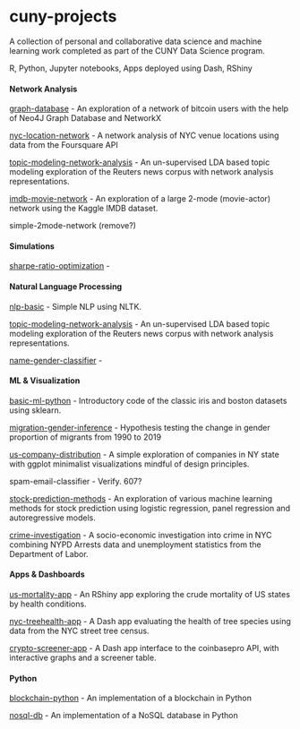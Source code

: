 # cuny-projects
A collection of personal and collaborative data science and machine learning work completed as part of the CUNY Data Science program.

R, Python, Jupyter notebooks, Apps deployed using Dash, RShiny


#### Network Analysis

[graph-database](https://nbviewer.jupyter.org/github/maelillien/cuny-projects/blob/main/graph-database/data620assignment3.ipynb) - An exploration of a network of bitcoin users with the help of Neo4J Graph Database and NetworkX

[nyc-location-network](https://nbviewer.jupyter.org/github/maelillien/cuny-projects/blob/main/nyc-location-network/data620project1.ipynb) - A network analysis of NYC venue locations using data from the Foursquare API

[topic-modeling-network-analysis](https://nbviewer.jupyter.org/github/maelillien/cuny-projects/blob/main/topic-modeling-network-analysis/data620project_final.ipynb) - An un-supervised LDA based topic modeling exploration of the Reuters news corpus with network analysis representations.

[imdb-movie-network](https://nbviewer.jupyter.org/github/maelillien/cuny-projects/blob/main/imdb-movie-network/data620project02.ipynb) - An exploration of a large 2-mode (movie-actor) network using the Kaggle IMDB dataset. 

simple-2mode-network (remove?)

#### Simulations

[sharpe-ratio-optimization](https://nbviewer.jupyter.org/github/maelillien/cuny-projects/blob/main/sharpe-ratio-optimization/data604finalproject.ipynb) -

#### Natural Language Processing
  
[nlp-basic](https://nbviewer.jupyter.org/github/maelillien/cuny-projects/blob/main/nlp-basic/data620assignment5.ipynb) - Simple NLP using NLTK.
  
[topic-modeling-network-analysis](https://nbviewer.jupyter.org/github/maelillien/cuny-projects/blob/main/topic-modeling-network-analysis/data620project_final.ipynb) - An un-supervised LDA based topic modeling exploration of the Reuters news corpus with network analysis representations.
  
[name-gender-classifier](https://nbviewer.jupyter.org/github/maelillien/cuny-projects/blob/main/name-gender-classifier/data620project03.ipynb) - 
  
#### ML & Visualization

[basic-ml-python](https://github.com/maelillien/cuny-projects/blob/main/basic-ml-python/basic-ml.py) - Introductory code of the classic iris and boston datasets using sklearn.

[migration-gender-inference](https://rpubs.com/maelillien/data606finalproject) - Hypothesis testing the change in gender proportion of migrants from 1990 to 2019

[us-company-distribution](https://rpubs.com/maelillien/data608hw1) - A simple exploration of companies in NY state with ggplot minimalist visualizations mindful of design principles.

spam-email-classifier - Verify. 607?

[stock-prediction-methods](https://rpubs.com/maelillien/data621finalproject) - An exploration of various machine learning methods for stock prediction using logistic regression, panel regression and autoregressive models. 

[crime-investigation](https://rpubs.com/maelillien/data607finalproject) - A socio-economic investigation into crime in NYC combining NYPD Arrests data and unemployment statistics from the Department of Labor.

#### Apps & Dashboards

[us-mortality-app](https://maelillien.shinyapps.io/StateCrudeMortality/) - An RShiny app exploring the crude mortality of US states by health conditions.

[nyc-treehealth-app](https://mi-tree-health.herokuapp.com/) - A Dash app evaluating the health of tree species using data from the NYC street tree census.

[crypto-screener-app](https://mi-cryptoscreener.herokuapp.com/) - A Dash app interface to the coinbasepro API, with interactive graphs and a screener table.

#### Python

[blockchain-python](https://github.com/maelillien/cuny-projects/blob/main/blockchain-python/blockchain_python.py) - An implementation of a blockchain in Python

[nosql-db](https://github.com/maelillien/cuny-projects/blob/main/nosql-db/no-sql-db.py) - An implementation of a NoSQL database in Python





